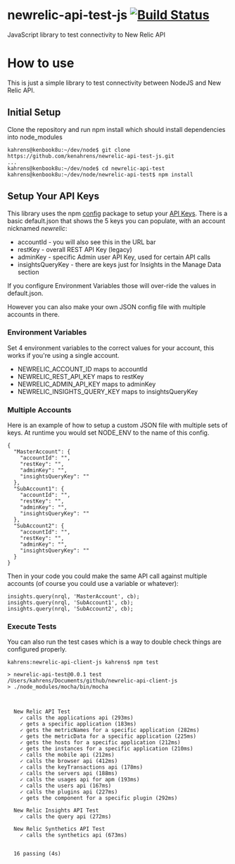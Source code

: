 # newrelic-api-test-js [![Build Status](https://travis-ci.org/kenahrens/newrelic-api-client-js.svg?branch=master)](https://travis-ci.org/kenahrens/newrelic-api-client-js)
JavaScript library to test connectivity to New Relic API

# How to use
This is just a simple library to test connectivity between NodeJS and New Relic API.

## Initial Setup
Clone the repository and run npm install which should install dependencies into node_modules
```
kahrens@kenbook8u:~/dev/node$ git clone https://github.com/kenahrens/newrelic-api-test-js.git
...
kahrens@kenbook8u:~/dev/node$ cd newrelic-api-test
kahrens@kenbook8u:~/dev/node/newrelic-api-test$ npm install
```

## Setup Your API Keys
This library uses the npm [config](https://www.npmjs.com/package/config) package to setup your [API Keys](https://rpm.newrelic.com/apikeys). There is a basic default.json that shows the 5 keys you can populate, with an account nicknamed *newrelic*:
* accountId - you will also see this in the URL bar
* restKey - overall REST API Key (legacy)
* adminKey - specific Admin user API Key, used for certain API calls
* insightsQueryKey - there are keys just for Insights in the Manage Data section

If you configure Environment Variables those will over-ride the values in default.json.

However you can also make your own JSON config file with multiple accounts in there.

### Environment Variables
Set 4 environment variables to the correct values for your account, this works if you're using a single account. 
* NEWRELIC_ACCOUNT_ID maps to accountId
* NEWRELIC_REST_API_KEY maps to restKey
* NEWRELIC_ADMIN_API_KEY maps to adminKey
* NEWRELIC_INSIGHTS_QUERY_KEY maps to insightsQueryKey

### Multiple Accounts
Here is an example of how to setup a custom JSON file with multiple sets of keys. At runtime you would set NODE_ENV to the name of this config.
```
{
  "MasterAccount": {
    "accountId": "",
    "restKey": "",
    "adminKey": "",
    "insightsQueryKey": ""
  },
  "SubAccount1": {
    "accountId": "",
    "restKey": "",
    "adminKey": "",
    "insightsQueryKey": ""
  },
  "SubAccount2": {
    "accountId": "",
    "restKey": "",
    "adminKey": "",
    "insightsQueryKey": ""
  }
}
```

Then in your code you could make the same API call against multiple accounts (of course you could use a variable or whatever):
```
insights.query(nrql, 'MasterAccount', cb);
insights.query(nrql, 'SubAccount1', cb);
insights.query(nrql, 'SubAccount2', cb);
```

### Execute Tests
You can also run the test cases which is a way to double check things are configured properly.
```
kahrens:newrelic-api-client-js kahrens$ npm test

> newrelic-api-test@0.0.1 test /Users/kahrens/Documents/github/newrelic-api-client-js
> ./node_modules/mocha/bin/mocha



  New Relic API Test
    ✓ calls the applications api (293ms)
    ✓ gets a specific application (183ms)
    ✓ gets the metricNames for a specific application (282ms)
    ✓ gets the metricData for a specific application (225ms)
    ✓ gets the hosts for a specific application (212ms)
    ✓ gets the instances for a specific application (210ms)
    ✓ calls the mobile api (212ms)
    ✓ calls the browser api (412ms)
    ✓ calls the keyTransactions api (178ms)
    ✓ calls the servers api (188ms)
    ✓ calls the usages api for apm (193ms)
    ✓ calls the users api (167ms)
    ✓ calls the plugins api (227ms)
    ✓ gets the component for a specific plugin (292ms)

  New Relic Insights API Test
    ✓ calls the query api (272ms)

  New Relic Synthetics API Test
    ✓ calls the synthetics api (673ms)


  16 passing (4s)
```

